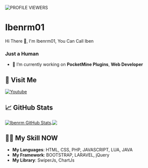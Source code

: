 ![PROFILE VIEWERS](https://gpvc.arturio.dev/Ibenrm)
# Ibenrm01
Hi There 👋, I'm Ibenrm01, You Can Call Iben
<br>
<h3>Just a Human</h3>

- 🔭 I’m currently working on **PocketMine Plugins**, **Web Developer**

## 🚶 Visit Me
[![Youtube](https://img.shields.io/badge/Youtube-FF0014?style=for-the-badge&logo=youtube&logoColor=white)](https://youtube.com/@ibenrm0185)
## &#x1f4c8; GitHub Stats
<a href="https://github.com/Ibenrm">
  <img align="center" src="https://github-readme-stats.vercel.app/api?username=Ibenrm&count_private=true&show_icons=true&hide_border=false&custom_title=Ibenrm%20Github%20Stats&include_all_commits=true&hide=issues&theme=tokyonight" alt="Ibenrm GitHub Stats" />
</a>
<a href="https://github.com/Ibenrm">
  <img align="center" src="https://github-readme-stats.vercel.app/api/top-langs/?username=Ibenrm&layout=compact&hide_border=false&theme=tokyonight" />
</a>

## 👨‍💻 My Skill NOW
- **My Languages**: HTML, CSS, PHP, JAVASCRIPT, LUA, JAVA
- **My Framework**: BOOTSTRAP, LARAVEL, jQuery
- **My Library**: SwiperJs, ChartJs
